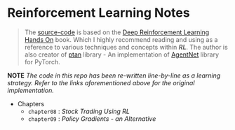 # Reinforcement Learning Notes

> The [source-code](https://github.com/PacktPublishing/Deep-Reinforcement-Learning-Hands-On) is based on the [Deep Reinforcement Learning Hands On](https://www.packtpub.com/data/deep-reinforcement-learning-hands-on-second-edition) book. Which I highly recommend reading and using as a reference to various techniques and concepts within ***RL***. The author is also creator of [ptan](https://github.com/Shmuma/ptan) library - An implementation of [AgentNet](https://github.com/yandexdataschool/AgentNet) library for PyTorch.

**NOTE** *The code in this repo has been re-written line-by-line as a learning strategy. Refer to the links aforementioned above for the original implementation.*

- Chapters
  - `chapter08` : *Stock Trading Using RL*
  - `chapter09` : *Policy Gradients - an Alternative*

